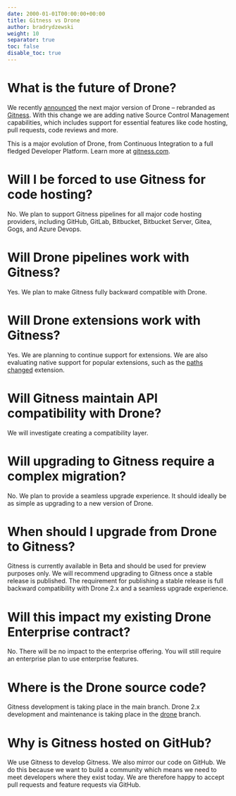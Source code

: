 ```yaml
---
date: 2000-01-01T00:00:00+00:00
title: Gitness vs Drone
author: bradrydzewski
weight: 10
separator: true
toc: false
disable_toc: true
---
```




# What is the future of Drone?
We recently [announced](https://www.linkedin.com/feed/update/urn:li:activity:7112103002798268416/) the next major version of Drone – rebranded as [Gitness](https://gitness.com). With this change we are adding native Source Control Management capabilities, which includes support for essential features like code hosting, pull requests, code reviews and more.

This is a major evolution of Drone, from Continuous Integration to a full fledged Developer Platform. Learn more at [gitness.com](https://gitness.com).

# Will I be forced to use Gitness for code hosting?
No. We plan to support Gitness pipelines for all major code hosting providers, including GitHub, GitLab, Bitbucket, Bitbucket Server, Gitea, Gogs, and Azure Devops.

# Will Drone pipelines work with Gitness?
Yes. We plan to make Gitness fully backward compatible with Drone.

# Will Drone extensions work with Gitness?
Yes. We are planning to continue support for extensions. We are also evaluating native support for popular extensions, such as the [paths changed](https://github.com/meltwater/drone-convert-pathschanged) extension.

# Will Gitness maintain API compatibility with Drone?
We will investigate creating a compatibility layer.

# Will upgrading to Gitness require a complex migration?
No. We plan to provide a seamless upgrade experience. It should ideally be as simple as upgrading to a new version of Drone.

# When should I upgrade from Drone to Gitness?
Gitness is currently available in Beta and should be used for preview purposes only. We will recommend upgrading to Gitness once a stable release is published. The requirement for publishing a stable release is full backward compatibility with Drone 2.x and a seamless upgrade experience.

# Will this impact my existing Drone Enterprise contract?
No. There will be no impact to the enterprise offering. You will still require an enterprise plan to use enterprise features.

# Where is the Drone source code?
Gitness development is taking place in the main branch. Drone 2.x development and maintenance is taking place in the [drone](https://github.com/harness/gitness/tree/drone) branch.

# Why is Gitness hosted on GitHub?
We use Gitness to develop Gitness. We also mirror our code on GitHub. We do this because we want to build a community which means we need to meet developers where they exist today. We are therefore happy to accept pull requests and feature requests via GitHub.

